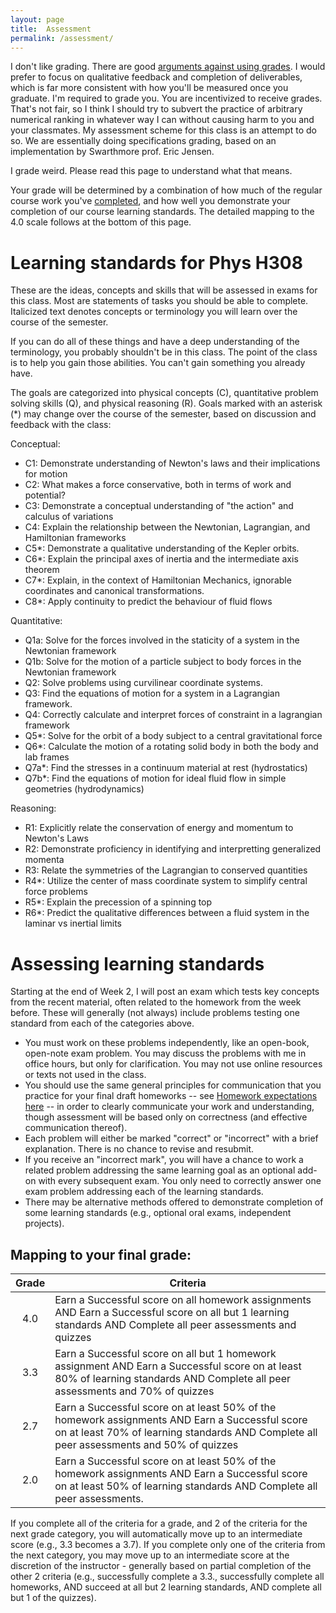 ```yaml
---
layout: page 
title:  Assessment
permalink: /assessment/
---
```


I don't like grading. There are good [arguments against using grades](https://www.alfiekohn.org/article/case-grades/). 
I would prefer to focus on qualitative feedback and completion of deliverables, which is far more consistent with how you'll be measured once you graduate.
I'm required to grade you. You are incentivized to receive grades.
That's not fair, so I think I should try to subvert the practice of arbitrary numerical ranking in whatever way I can without causing harm to you and your classmates.
My assessment scheme for this class is an attempt to do so.
We are essentially doing specifications grading, based on an implementation by Swarthmore prof. Eric Jensen.

I grade weird.  Please read this page to understand what that means.

Your grade will be determined by a combination of how much of the regular course work you've [completed](/PhysH308/writeup), and how well you demonstrate your completion
of our course learning standards.  The detailed mapping to the 4.0 scale follows at the bottom of this page.


# Learning standards for Phys H308
These are the ideas, concepts and skills that will be assessed in exams for this class.
Most are statements of tasks you should be able to complete. 
Italicized text denotes concepts or terminology you will learn over the course of the semester.

If you can do all of these things and have a deep understanding of the terminology, you probably shouldn't be in this class.
The point of the class is to help you gain those abilities.  You can't gain something you already have.

The goals are categorized into physical concepts (C), quantitative problem solving skills (Q), and physical reasoning (R).  Goals marked with an asterisk (*) may change over the course of the semester, based on discussion and feedback with the class:

Conceptual:
 - C1: Demonstrate understanding of Newton's laws and their implications for motion
 - C2: What makes a force conservative, both in terms of work and potential?
 - C3: Demonstrate a conceptual understanding of "the action" and calculus of variations
 - C4: Explain the relationship between the Newtonian, Lagrangian, and Hamiltonian frameworks
 - C5*: Demonstrate a qualitative understanding of the Kepler orbits.
 - C6*: Explain the principal axes of inertia and the intermediate axis theorem 
 - C7*: Explain, in the context of Hamiltonian Mechanics, ignorable coordinates and canonical transformations.
 - C8*: Apply continuity to predict the behaviour of fluid flows
 
Quantitative:
 - Q1a: Solve for the forces involved in the staticity of a system in the Newtonian framework 
 - Q1b: Solve for the motion of a particle subject to body forces in the Newtonian framework 
 - Q2: Solve problems using curvilinear coordinate systems.
 - Q3: Find the equations of motion for a system in a Lagrangian framework.
 - Q4: Correctly calculate and interpret forces of constraint in a lagrangian framework
 - Q5*: Solve for the orbit of a body subject to a central gravitational force
 - Q6*: Calculate the motion of a rotating solid body in both the body and lab frames 
 - Q7a*: Find the stresses in a continuum material at rest (hydrostatics)
 - Q7b*: Find the equations of motion for ideal fluid flow in simple geometries (hydrodynamics)
 
Reasoning:
 - R1: Explicitly relate the conservation of energy and momentum to Newton's Laws
 - R2: Demonstrate proficiency in identifying and interpretting generalized momenta
 - R3: Relate the symmetries of the Lagrangian to conserved quantities
 - R4*: Utilize the center of mass coordinate system to simplify central force problems
 - R5*: Explain the precession of a spinning top
 - R6*: Predict the qualitative differences between a fluid system in the laminar vs inertial limits
 

# Assessing learning standards
Starting at the end of Week 2, I will post an exam which tests key concepts from the recent material,
often related to the homework from the week before. These will generally (not always) include problems testing one
standard from each of the categories above.
 - You must work on these problems independently, like an open-book, open-note exam problem. You may discuss the
 problems with me in office hours, but only for clarification. You may not use online resources or texts not used in the class.
 - You should use the same general principles for communication that you practice for your final draft homeworks -- 
 see [Homework expectations here](PhysH308/writeup) -- in order to clearly communicate your work and understanding, though assessment
 will be based only on correctness (and effective communication thereof).
 - Each problem will either be marked "correct" or "incorrect" with a brief explanation. There is no chance to revise and resubmit.
 - If you receive an "incorrect mark", you will have a chance to work a related problem addressing the same learning goal as an optional add-on
 with every subsequent exam. You only need to correctly answer one exam problem addressing each of the learning standards.
 - There may be alternative methods offered to demonstrate completion of some learning standards (e.g., optional oral exams, independent projects). 

## Mapping to your final grade:

| Grade | Criteria                                                                                                                                                                                   |
|:-----:|--------------------------------------------------------------------------------------------------------------------------------------------------------------------------------------------|
|  4.0  | Earn a Successful score on all homework assignments AND Earn a Successful score on all but 1 learning standards AND Complete all peer assessments and quizzes                              |
|  3.3  | Earn a Successful score on all but 1 homework assignment AND Earn a Successful score on at least 80% of learning standards AND Complete all peer assessments and 70% of quizzes            |
|  2.7  | Earn a Successful score on at least 50% of the homework assignments AND Earn a Successful score on at least 70% of learning standards AND Complete all peer assessments and 50% of quizzes |
|  2.0  | Earn a Successful score on at least 50% of the homework assignments AND Earn a Successful score on at least 50% of learning standards AND Complete all peer assessments.                   |

If you complete all of the criteria for a grade, and 2 of the criteria for the next grade category, you will automatically move up to an intermediate score (e.g., 3.3 becomes a 3.7).
If you complete only one of the criteria from the next category, you may move up to an intermediate score at the discretion of the instructor - generally based on partial completion of the other 2 criteria
(e.g., successfully complete a 3.3., successfully complete all homeworks, AND succeed at all but 2 learning standards, AND complete all but 1 of the quizzes).
